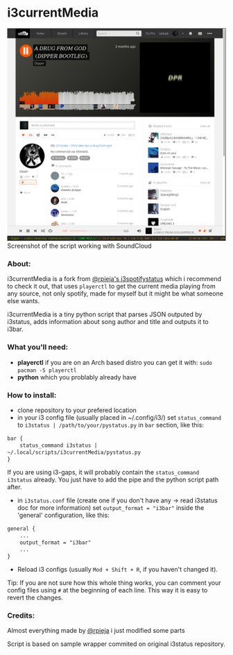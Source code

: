 # i3currentMedia

![screen](./res/soundcloud_scr.png)
Screenshot of the script working with SoundCloud

### About:
i3currentMedia is a fork from [@rpieja's i3spotifystatus](https://github.com/rpieja/i3spotifystatus) which i recommend to check it out, that uses `playerctl` to get the current media playing from any source, not only spotify, made for myself but it might be what someone else wants.

i3currentMedia is a tiny python script that parses JSON outputed by i3status, adds information about song author and title and outputs it to i3bar.

### What you'll need:
- **playerctl** if you are on an Arch based distro you can get it with:
	`sudo pacman -S playerctl`
- **python** which you problably already have 

### How to install:

* clone repository to your prefered location
* in your i3 config file (usually placed in ~/.config/i3/) set `status_command` to `i3status | /path/to/your/pystatus.py` in `bar` section, like this:

```
bar {
    status_command i3status | ~/.local/scripts/i3currentMedia/pystatus.py
}
```

If you are using i3-gaps, it will probably contain the `status_command i3status` already. You just have to add the pipe and the python script path after. 

* in `i3status.conf` file (create one if you don't have any -> read i3status doc for more information) set `output_format = "i3bar"` inside the 'general' configuration, like this:

```
general {
    ...
    output_format = "i3bar"
    ...
}
```

* Reload i3 configs (usually `Mod + Shift + R`, if you haven't changed it).

Tip: If you are not sure how this whole thing works, you can comment your config files using `#` at the beginning of each line. This way it is easy to revert the changes.

### Credits:
Almost everything made by [@rpieja](https://github.com/rpieja/) i just modified some parts


Script is based on sample wrapper commited on original i3status repository.

